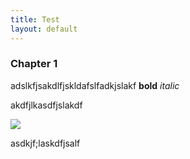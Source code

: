 ```yaml
---
title: Test
layout: default 
---
```


### Chapter 1

adslkfjsakdlfjskldafslfadkjslakf **bold** _italic_

akdfjlkasdfjslakdf

![](https://hansastedt.github.io/images/logo.png)


asdkjf;laskdfjsalf


